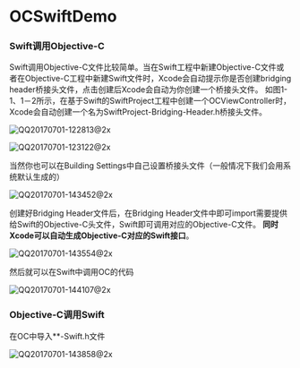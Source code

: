 # OCSwiftDemo
### Swift调用Objective-C

Swift调用Objective-C文件比较简单。当在Swift工程中新建Objective-C文件或者在Objective-C工程中新建Swift文件时，Xcode会自动提示你是否创建bridging header桥接头文件，点击创建后Xcode会自动为你创建一个桥接头文件。
如图1-1、1－2所示，在基于Swift的SwiftProject工程中创建一个OCViewController时，Xcode会自动创建一个名为SwiftProject-Bridging-Header.h桥接头文件。

![QQ20170701-122813@2x](/Users/xaoxuu/developer/demos/OCSwiftDemo/resources/QQ20170701-122813@2x.png)



![QQ20170701-123122@2x](/Users/xaoxuu/developer/demos/OCSwiftDemo/resources/QQ20170701-123122@2x.png)

当然你也可以在Building Settings中自己设置桥接头文件（一般情况下我们会用系统默认生成的）

![QQ20170701-143452@2x](/Users/xaoxuu/developer/demos/OCSwiftDemo/resources/QQ20170701-143452@2x.png)



创建好Bridging Header文件后，在Bridging Header文件中即可import需要提供给Swift的Objective-C头文件，Swift即可调用对应的Objective-C文件。
**同时Xcode可以自动生成Objective-C对应的Swift接口**。



![QQ20170701-143554@2x](/Users/xaoxuu/developer/demos/OCSwiftDemo/resources/QQ20170701-143554@2x.png)

然后就可以在Swift中调用OC的代码

![QQ20170701-144107@2x](/Users/xaoxuu/developer/demos/OCSwiftDemo/resources/QQ20170701-144107@2x.png)



### Objective-C调用Swift

在OC中导入**-Swift.h文件

![QQ20170701-143858@2x](/Users/xaoxuu/developer/demos/OCSwiftDemo/resources/QQ20170701-143858@2x.png)